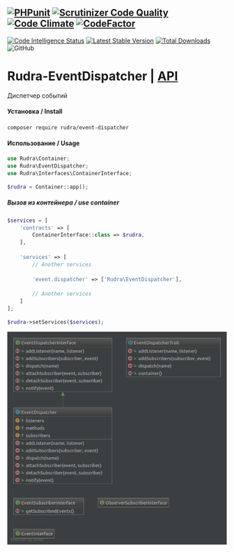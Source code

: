 [![PHPunit](https://github.com/Jagepard/Rudra-EventDispatcher/actions/workflows/php.yml/badge.svg)](https://github.com/Jagepard/Rudra-EventDispatcher/actions/workflows/php.yml)
[![Scrutinizer Code Quality](https://scrutinizer-ci.com/g/Jagepard/Rudra-EventDispatcher/badges/quality-score.png?b=master)](https://scrutinizer-ci.com/g/Jagepard/Rudra-EventDispatcher/?branch=master)
[![Code Climate](https://codeclimate.com/github/Jagepard/Rudra-EventDispatcher/badges/gpa.svg)](https://codeclimate.com/github/Jagepard/Rudra-EventDispatcher)
[![CodeFactor](https://www.codefactor.io/repository/github/jagepard/rudra-eventdispatcher/badge)](https://www.codefactor.io/repository/github/jagepard/rudra-eventdispatcher)
-----
[![Code Intelligence Status](https://scrutinizer-ci.com/g/Jagepard/Rudra-EventDispatcher/badges/code-intelligence.svg?b=master)](https://scrutinizer-ci.com/code-intelligence)
[![Latest Stable Version](https://poser.pugx.org/rudra/event-dispatcher/v/stable)](https://packagist.org/packages/rudra/event-dispatcher)
[![Total Downloads](https://poser.pugx.org/rudra/event-dispatcher/downloads)](https://packagist.org/packages/rudra/event-dispatcher)
![GitHub](https://img.shields.io/github/license/jagepard/Rudra-EventDispatcher.svg) 


# Rudra-EventDispatcher | [API](https://github.com/Jagepard/Rudra-EventDispatcher/blob/master/docs.md "Documentation API")
Диспетчер событий

#### Установка / Install
```composer require rudra/event-dispatcher```
#### Использование / Usage
```php
use Rudra\Container;
use Rudra\EventDispatcher;
use Rudra\Interfaces\ContainerInterface;
```
```php
$rudra = Container::app();
```
##### Вызов из контейнера / use container
```php
$services = [
    'contracts' => [
        ContainerInterface::class => $rudra,
    ],
    
    'services' => [
        // Another services
        
        'event.dispatcher' => ['Rudra\EventDispatcher'],
        
        // Another services
    ]
];
```
```php
$rudra->setServices($services); 
```
![Rudra-EventDispatcher](https://github.com/Jagepard/Rudra-EventDispatcher/blob/master/UML.png)
